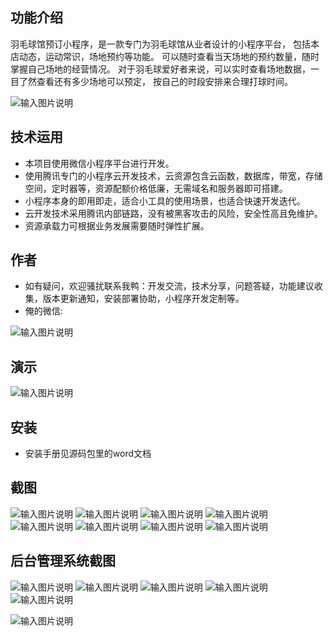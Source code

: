 ## 功能介绍 
    
 羽毛球馆预订小程序，是一款专门为羽毛球馆从业者设计的小程序平台， 包括本店动态，运动常识，场地预约等功能。 
可以随时查看当天场地的预约数量，随时掌握自己场地的经营情况。 
对于羽毛球爱好者来说，可以实时查看场地数据，一目了然查看还有多少场地可以预定， 按自己的时段安排来合理打球时间。
 
![输入图片说明](demo/%E4%BA%8C%E7%BB%B4%E7%A0%81.png)

## 技术运用
- 本项目使用微信小程序平台进行开发。
- 使用腾讯专门的小程序云开发技术，云资源包含云函数，数据库，带宽，存储空间，定时器等，资源配额价格低廉，无需域名和服务器即可搭建。
- 小程序本身的即用即走，适合小工具的使用场景，也适合快速开发迭代。
- 云开发技术采用腾讯内部链路，没有被黑客攻击的风险，安全性高且免维护。
- 资源承载力可根据业务发展需要随时弹性扩展。  



## 作者
- 如有疑问，欢迎骚扰联系我鸭：开发交流，技术分享，问题答疑，功能建议收集，版本更新通知，安装部署协助，小程序开发定制等。
- 俺的微信:
 
![输入图片说明](demo/author-base.png)


## 演示
![输入图片说明](demo/%E4%BA%8C%E7%BB%B4%E7%A0%81.png)
 

## 安装

- 安装手册见源码包里的word文档




## 截图

![输入图片说明](demo/1%E9%A6%96%E9%A1%B5.png)
![输入图片说明](demo/2%E6%9C%AC%E9%A6%86%E5%8A%A8%E6%80%81.png)
![输入图片说明](demo/3%E8%BF%90%E5%8A%A8%E5%B8%B8%E8%AF%86.png)
![输入图片说明](demo/4%E9%A2%84%E7%BA%A6%E6%97%A5%E5%8E%86.png)
 ![输入图片说明](demo/5%E6%88%91%E7%9A%84.png)
![输入图片说明](demo/6%E5%9C%BA%E5%9C%B0%E9%A2%84%E7%BA%A6.png)
![输入图片说明](demo/7%E6%8F%90%E4%BA%A4%E9%A2%84%E7%BA%A6.png)
![输入图片说明](demo/8%E9%A2%84%E7%BA%A6%E6%88%90%E5%8A%9F.png)
## 后台管理系统截图
![输入图片说明](demo/10%E5%90%8E%E5%8F%B0-%E9%A2%84%E7%BA%A6%E7%AE%A1%E7%90%86.png)
![输入图片说明](demo/11%E5%90%8E%E5%8F%B0-%E9%A2%84%E7%BA%A6%E8%8F%9C%E5%8D%95.png)
![输入图片说明](demo/12%E5%90%8E%E5%8F%B0-%E9%A2%84%E7%BA%A6%E5%90%8D%E5%8D%95.png)
 ![输入图片说明](demo/13%E5%90%8E%E5%8F%B0-%E9%A2%84%E7%BA%A6%E5%90%8D%E5%8D%95%E7%AE%A1%E7%90%86.png)
![输入图片说明](demo/14-%E5%90%8E%E5%8F%B0-%E9%A2%84%E7%BA%A6%E5%AF%BC%E5%87%BA.png)

![输入图片说明](demo/15-%E5%90%8E%E5%8F%B0-%E9%A2%84%E7%BA%A6%E5%90%8D%E5%8D%95%E5%AF%BC%E5%87%BA.png)